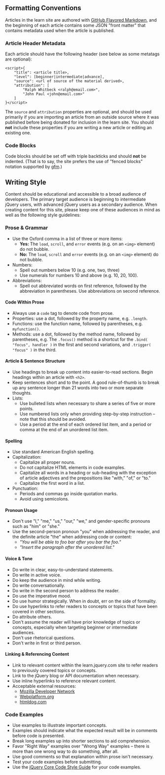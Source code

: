 <script>{
    "title": "Style Guide",
    "attribution": [ "jorydotcom <jory@bocoup.com>" ],
    "customFields": [
        {
            "key": "is_chapter",
            "value": 0
        }
    ]
}</script>

## Formatting Conventions

Articles in the learn site are authored with [GitHub Flavored Markdown](https://help.github.com/articles/github-flavored-markdown/), and the beginning of each article contains some JSON "front matter" that contains metadata used when the article is published.

### Article Header Metadata

Each article should have the following header (see below as some metatags are optional):

```
<script>{
    "title": <article title>,
    "level": [beginner|intermediate|advance],
    "source": <url of source of the material derived>,
    "attribution": [
        "Ralph Whitbeck <ralph@email.com>",
        "John Paul <john@email.com>"
    ]
}</script>
```

The `source` and `attribution` properties are optional, and should be used primarily if you are importing an article from an outside source where it was published before being donated for inclusion in the learn site. You should **not** include these properties if you are writing a new article or editing an existing one.

### Code Blocks

Code blocks should be set off with triple backticks and should **not** be indented. (That is to say, the site prefers the use of "fenced blocks" notation supported by [gfm](https://github.github.com/github-flavored-markdown/).)

## Writing Style

Content should be educational and accessible to a broad audience of developers. The primary target audience is beginning to intermediate jQuery users, with advanced jQuery users as a secondary audience. When creating content for this site, please keep one of these audiences in mind as well as the following style guidelines:

### Prose & Grammar

- Use the Oxford comma in a list of three or more items:
    - **Yes:** The `load`, `scroll`, and `error` events (e.g. on an `<img>` element) do not bubble.
    - **No:** The `load`, `scroll` and `error` events (e.g. on an `<img>` element) do not bubble.
- Numbers:
    - Spell out numbers below 10 (e.g. one, two, three)
    - Use numerals for numbers 10 and above (e.g. 10, 20, 100).
- Abbreviations:
    - Spell out abbreviated words on first reference, followed by the abbreviation in parentheses. Use abbreviations on second reference.

#### Code Within Prose

- Always use a `code` tag to denote code from prose.
- Properties: use a dot, followed by the property name, e.g. `.length`.
- Functions: use the function name, followed by parentheses, e.g. `myfunction()`.
- Methods: use a dot, followed by the method name, followed by parentheses, e.g. The `.focus()` method is a shortcut for the `.bind( "focus", handler )` in the first and second variations, and `.trigger( "focus" )` in the third.

#### Article & Sentence Structure

- Use headings to break up content into easier-to-read sections. Begin headings within an article with `<h2>`.
- Keep sentences short and to the point. A good rule-of-thumb is to break up any sentence longer than 21 words into two or more separate thoughts.
- Lists:
    - Use bulleted lists when necessary to share a series of five or more points.
    - Use numbered lists only when providing step-by-step instruction – note that this should be avoided.
    - Use a period at the end of each ordered list item, and a period or comma at the end of an unordered list item.

#### Spelling

- Use standard American English spelling.
- Capitalization:
    - Capitalize all proper nouns.
    - Do not capitalize HTML elements in code examples.
    - Capitalize all words in a heading or sub-heading with the exception of article adjectives and the prepositions like "with," "of," or "to."
    - Capitalize the first word in a list.
- Punctuation:
    - Periods and commas go inside quotation marks.
    - Avoid using semicolons.

#### Pronoun Usage

- Don't use "I," "me," "us," "our," "we," and gender-specific pronouns such as "him" or "she."
- Use the second-person pronoun "you" when addressing the reader, and the definite article "the" when addressing code or content:
    - *"You will be able to foo bar after you bar the foo."*
    - *"Insert the paragraph after the unordered list."*

#### Voice & Tone

- Do write in clear, easy-to-understand statements.
- Do write in active voice.
- Do keep the audience in mind while writing.
- Do write conversationally.
- Do write in the second person to address the reader.
- Do use the imperative mood.
- Do use humor strategically. When in doubt, err on the side of formality.
- Do use hyperlinks to refer readers to concepts or topics that have been covered in other sections.
- Do attribute others.
- Don't assume the reader will have prior knowledge of topics or concepts, especially when targeting beginner or intermediate audiences.
- Don't use rhetorical questions.
- Don't write in first or third person.

#### Linking & Referencing Content

- Link to relevant content within the learn.jquery.com site to refer readers to previously covered topics or concepts.
- Link to the jQuery blog or API documentation when necessary.
- Use inline hyperlinks to reference relevant content.
- Acceptable external resources:
    - [Mozilla Developer Network](https://developer.mozilla.org/en-US/)
    - [Webplatform.org](http://www.webplatform.org/)
    - [htmldog.com](http://www.htmldog.com/)

### Code Examples

- Use examples to illustrate important concepts.
- Examples should indicate what the expected result will be in comments before code is presented.
- Break long examples up into shorter sections to aid comprehension.
- Favor "Right Way" examples over "Wrong Way" examples – there is more than one wrong way to do something, after all.
- Use good comments so that explanation within prose isn't necessary.
- Test your code examples before submitting.
- Use the [jQuery Core Code Style Guide](https://docs.jquery.com/JQuery_Core_Style_Guidelines) for your code examples.
